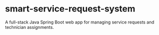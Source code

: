# smart-service-request-system
A full-stack Java Spring Boot web app for managing service requests and technician assignments.
